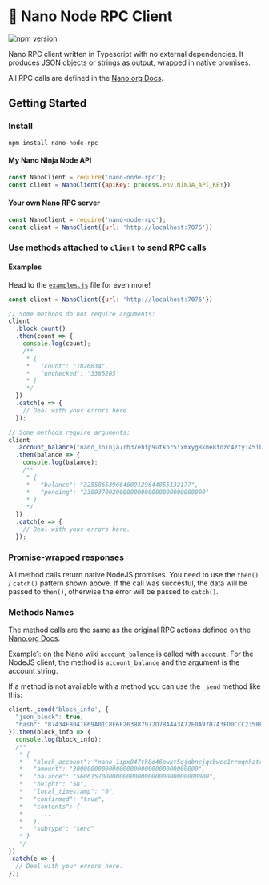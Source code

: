 # 🔗 Nano Node RPC Client

[![npm version](https://nodei.co/npm/nano-node-rpc.png)](https://www.npmjs.com/package/nano-node-rpc)

Nano RPC client written in Typescript with no external dependencies.
It produces JSON objects or strings as output, wrapped in native promises.

All RPC calls are defined in the [Nano.org Docs](https://docs.nano.org/commands/rpc-protocol/).

## Getting Started

### Install

`npm install nano-node-rpc`

#### My Nano Ninja Node API

```js
const NanoClient = require('nano-node-rpc');
const client = NanoClient({apiKey: process.env.NINJA_API_KEY})
```

#### Your own Nano RPC server

```js
const NanoClient = require('nano-node-rpc');
const client = NanoClient({url: 'http://localhost:7076'})
```

### Use methods attached to `client` to send RPC calls

#### Examples

Head to the [`examples.js`](examples.js) file for even more!

```js
const client = NanoClient({url: 'http://localhost:7076'})

// Some methods do not require arguments:
client
  .block_count()
  .then(count => {
    console.log(count);
    /**
     * {
     *   "count": "1826834",
     *   "unchecked": "3385205"
     * }
     */
  })
  .catch(e => {
    // Deal with your errors here.
  });

// Some methods require arguments:
client
  .account_balance("nano_1ninja7rh37ehfp9utkor5ixmxyg8kme8fnzc4zty145ibch8kf5jwpnzr3r")
  .then(balance => {
    console.log(balance);
    /**
     * {
     *   "balance": "325586539664609129644855132177",
     *   "pending": "2309370929000000000000000000000000"
     * }
     */
  })
  .catch(e => {
    // Deal with your errors here.
  });
```

### Promise-wrapped responses

All method calls return native NodeJS promises. You need to use the
`then()` / `catch()` pattern shown above. If the call was succesful,
the data will be passed to `then()`, otherwise the error will be passed
to `catch()`.

### Methods Names

The method calls are the same as the original RPC actions defined
on the [Nano.org Docs](https://docs.nano.org/commands/rpc-protocol/).

Example1: on the Nano wiki `account_balance` is called with `account`.
For the NodeJS client, the method is `account_balance` and the argument is the account string.

If a method is not available with a method you can use the `_send` method like this:

```js
client._send('block_info', {
  "json_block": true,
  "hash": "87434F8041869A01C8F6F263B87972D7BA443A72E0A97D7A3FD0CCC2358FD6F9"
}).then(block_info => {
  console.log(block_info);
  /**
   * {
   *   "block_account": "nano_1ipx847tk8o46pwxt5qjdbncjqcbwcc1rrmqnkztrfjy5k7z4imsrata9est",
   *   "amount": "30000000000000000000000000000000000",
   *   "balance": "5606157000000000000000000000000000000",
   *   "height": "58",
   *   "local_timestamp": "0",
   *   "confirmed": "true",
   *   "contents": {
   *     ...
   *   },
   *   "subtype": "send"
   * }
   */
})
.catch(e => {
  // Deal with your errors here.
});
```
